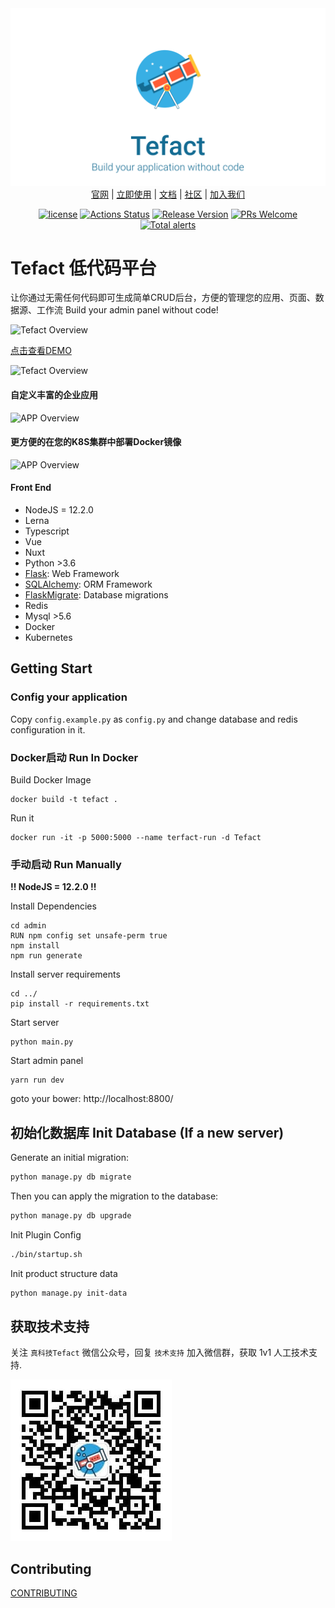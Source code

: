 <div align="center">
  <img src="./admin/src/assets/images/logo-banner.png">
</div>
<div align="center">
  <a href="https://tefact.com">官网</a> | 
  <a href="https://saas.tefact.com">立即使用</a> | 
  <a href="https://tefact.com/docs">文档</a> | 
  <a href="https://tefact.com/docs/com">社区</a> | 
  <a href="https://tefact.com/docs/joinus">加入我们</a>
</div>

<div align="center">

  [![license](https://img.shields.io/badge/license-MIT-brightgreen.svg?style=flat)](https://github.com/Tefact/tefact-saas)
  [![Actions Status](https://github.com/tefact/tefact-saas/workflows/deploy/badge.svg)](https://github.com/tefact/tefact-saas/actions)
  [![Release Version](https://img.shields.io/badge/release-0.0.1-green.svg)](https://github.com/Tefact/tefact-saas/releases)
  [![PRs Welcome](https://img.shields.io/badge/PRs-welcome-brightgreen.svg)](https://github.com/Tefact/tefact-saas/pulls)
  [![Total alerts](https://img.shields.io/lgtm/alerts/g/Tefact/tefact-saas.svg?logo=lgtm&logoWidth=18)](https://lgtm.com/projects/g/Tefact/tefact-saas/alerts/)

</div>

# Tefact 低代码平台


让你通过无需任何代码即可生成简单CRUD后台，方便的管理您的应用、页面、数据源、工作流 
Build your admin panel without code!

![Tefact Overview](./docs/images/editor.png)

[点击查看DEMO](http://saas.tefact.com)

![Tefact Overview](./docs/images/home-page.png)

#### 自定义丰富的企业应用

![APP Overview](./docs/images/app.png)

#### 更方便的在您的K8S集群中部署Docker镜像

![APP Overview](./docs/images/k8s.png)

#### Front End

- NodeJS = 12.2.0
- Lerna
- Typescript
- Vue
- Nuxt
- Python >3.6
- [Flask](https://www.palletsprojects.com/p/flask/): Web Framework
- [SQLAlchemy](https://github.com/pallets/flask-sqlalchemy): ORM Framework
- [FlaskMigrate](https://github.com/miguelgrinberg/Flask-Migrate): Database migrations
- Redis
- Mysql >5.6
- Docker
- Kubernetes

## Getting Start

### Config your application

Copy `config.example.py` as `config.py` and change database and redis configuration in it.

### Docker启动 Run In Docker

Build Docker Image

```shell script
docker build -t tefact .
```

Run it

```shell script
docker run -it -p 5000:5000 --name terfact-run -d Tefact
```

### 手动启动 Run Manually

**!! NodeJS = 12.2.0 !!**

Install Dependencies

```
cd admin
RUN npm config set unsafe-perm true
npm install
npm run generate
```

Install server requirements

```
cd ../
pip install -r requirements.txt
```

Start server

```
python main.py
```

Start admin panel

```
yarn run dev
```

goto your bower: http://localhost:8800/

## 初始化数据库 Init Database (If a new server)

Generate an initial migration:

```bash
python manage.py db migrate
```

Then you can apply the migration to the database:

```bash
python manage.py db upgrade
```

Init Plugin Config

```bash
./bin/startup.sh
```

Init product structure data

```bash
python manage.py init-data
```

## 获取技术支持

关注 `真科技Tefact` 微信公众号，回复 `技术支持` 加入微信群，获取 1v1 人工技术支持.

![qrcode](./docs/images/qrcode.jpg)

## Contributing

[CONTRIBUTING](./CONTRIBUTING.md)
